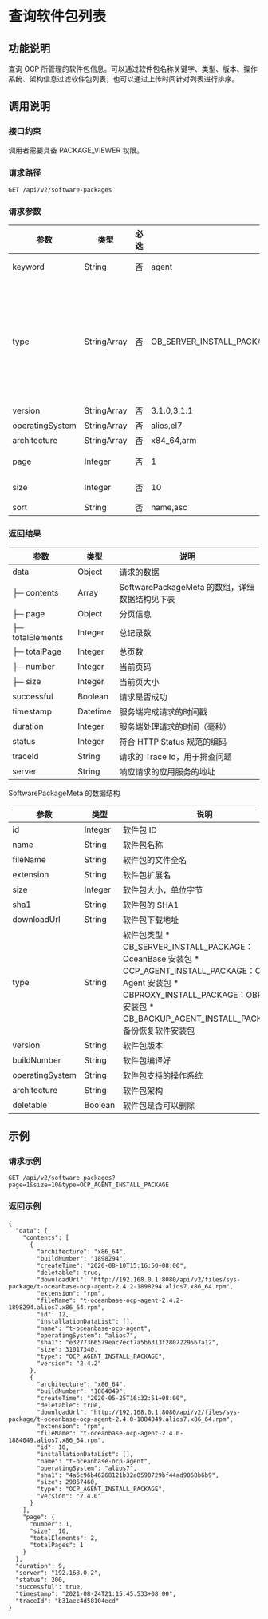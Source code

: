 查询软件包列表 
============================



功能说明 
-------------------------

查询 OCP 所管理的软件包信息。可以通过软件包名称关键字、类型、版本、操作系统、架构信息过滤软件包列表，也可以通过上传时间针对列表进行排序。

调用说明 
-------------------------

### 接口约束 

调用者需要具备 PACKAGE_VIEWER 权限。

### 请求路径 

`GET /api/v2/software-packages`

### 请求参数 



|       参数        |     类型      | 必选 |                        示例值                         |                                                                                                                                                                                                   描述                                                                                                                                                                                                    |
|-----------------|-------------|----|----------------------------------------------------|---------------------------------------------------------------------------------------------------------------------------------------------------------------------------------------------------------------------------------------------------------------------------------------------------------------------------------------------------------------------------------------------------------|
| keyword         | String      | 否  | agent                                              | 软件包检索关键字，会根据此信息过滤软件包名称                                                                                                                                                                                                                                                                                                                                                                                  |
| type            | StringArray | 否  | OB_SERVER_INSTALL_PACKAGE,OB_AGENT_INSTALL_PACKAGE | 软件包类型字段，支持多种类型过滤，有如下候选值： * OB_SERVER_INSTALL_PACKAGE：OceanBase 安装包   * OCP_AGENT_INSTALL_PACKAGE：OCP Agent 安装包    <!-- --> * OBPROXY_INSTALL_PACKAGE：OBProxy 安装包   * OB_BACKUP_AGENT_INSTALL_PACKAGE：备份恢复软件安装包    |
| version         | StringArray | 否  | 3.1.0,3.1.1                                        | 软件包版本，支持多个版本过滤                                                                                                                                                                                                                                                                                                                                                                                          |
| operatingSystem | StringArray | 否  | alios,el7                                          | 操作系统类型，支持多种类型同时过滤                                                                                                                                                                                                                                                                                                                                                                                       |
| architecture    | StringArray | 否  | x84_64,arm                                         | 系统架构，支持多种架构同时过滤                                                                                                                                                                                                                                                                                                                                                                                         |
| page            | Integer     | 否  | 1                                                  | 请求数据的分页页码。值从 1 开始。 默认值：1                                                                                                                                                                                                                                                                                                                                                                |
| size            | Integer     | 否  | 10                                                 | 请求数据的分页大小。 默认值：10 最大值：2000                                                                                                                                                                                                                                                                                                                                              |
| sort            | String      | 否  | name,asc                                           | 请求数据的排序规则                                                                                                                                                                                                                                                                                                                                                                                               |



### 返回结果 



|        参数        |    类型    |                说明                 |
|------------------|----------|-----------------------------------|
| data             | Object   | 请求的数据                             |
| ├─ contents      | Array    | SoftwarePackageMeta 的数组，详细数据结构见下表 |
| ├─ page          | Object   | 分页信息                              |
| ├─ totalElements | Integer  | 总记录数                              |
| ├─ totalPage     | Integer  | 总页数                               |
| ├─ number        | Integer  | 当前页码                              |
| ├─ size          | Integer  | 当前页大小                             |
| successful       | Boolean  | 请求是否成功                            |
| timestamp        | Datetime | 服务端完成请求的时间戳                       |
| duration         | Integer  | 服务端处理请求的时间（毫秒）                    |
| status           | Integer  | 符合 HTTP Status 规范的编码              |
| traceId          | String   | 请求的 Trace Id，用于排查问题               |
| server           | String   | 响应请求的应用服务的地址                      |



SoftwarePackageMeta 的数据结构


|       参数        |   类型    |                                                                                                                                                                                          说明                                                                                                                                                                                          |
|-----------------|---------|--------------------------------------------------------------------------------------------------------------------------------------------------------------------------------------------------------------------------------------------------------------------------------------------------------------------------------------------------------------------------------------|
| id              | Integer | 软件包 ID                                                                                                                                                                                                                                                                                                                                                                               |
| name            | String  | 软件包名称                                                                                                                                                                                                                                                                                                                                                                                |
| fileName        | String  | 软件包的文件全名                                                                                                                                                                                                                                                                                                                                                                             |
| extension       | String  | 软件包扩展名                                                                                                                                                                                                                                                                                                                                                                               |
| size            | Integer | 软件包大小，单位字节                                                                                                                                                                                                                                                                                                                                                                           |
| sha1            | String  | 软件包的 SHA1                                                                                                                                                                                                                                                                                                                                                                            |
| downloadUrl     | String  | 软件包下载地址                                                                                                                                                                                                                                                                                                                                                                              |
| type            | String  | 软件包类型 * OB_SERVER_INSTALL_PACKAGE：OceanBase 安装包   * OCP_AGENT_INSTALL_PACKAGE：OCP Agent 安装包    <!-- --> * OBPROXY_INSTALL_PACKAGE：OBProxy 安装包   * OB_BACKUP_AGENT_INSTALL_PACKAGE：备份恢复软件安装包    |
| version         | String  | 软件包版本                                                                                                                                                                                                                                                                                                                                                                                |
| buildNumber     | String  | 软件包编译好                                                                                                                                                                                                                                                                                                                                                                               |
| operatingSystem | String  | 软件包支持的操作系统                                                                                                                                                                                                                                                                                                                                                                           |
| architecture    | String  | 软件包架构                                                                                                                                                                                                                                                                                                                                                                                |
| deletable       | Boolean | 软件包是否可以删除                                                                                                                                                                                                                                                                                                                                                                            |



示例 
-----------------------

### 请求示例 

`GET /api/v2/software-packages?page=1&size=10&type=OCP_AGENT_INSTALL_PACKAGE`

### 返回示例 

```unknow
{
  "data": {
    "contents": [
      {
        "architecture": "x86_64",
        "buildNumber": "1898294",
        "createTime": "2020-08-10T15:16:50+08:00",
        "deletable": true,
        "downloadUrl": "http://192.168.0.1:8080/api/v2/files/sys-package/t-oceanbase-ocp-agent-2.4.2-1898294.alios7.x86_64.rpm",
        "extension": "rpm",
        "fileName": "t-oceanbase-ocp-agent-2.4.2-1898294.alios7.x86_64.rpm",
        "id": 12,
        "installationDataList": [],
        "name": "t-oceanbase-ocp-agent",
        "operatingSystem": "alios7",
        "sha1": "e3277366579eac7ecf7a5b6313f2807229567a12",
        "size": 31017340,
        "type": "OCP_AGENT_INSTALL_PACKAGE",
        "version": "2.4.2"
      },
      {
        "architecture": "x86_64",
        "buildNumber": "1884049",
        "createTime": "2020-05-25T16:32:51+08:00",
        "deletable": true,
        "downloadUrl": "http://192.168.0.1:8080/api/v2/files/sys-package/t-oceanbase-ocp-agent-2.4.0-1884049.alios7.x86_64.rpm",
        "extension": "rpm",
        "fileName": "t-oceanbase-ocp-agent-2.4.0-1884049.alios7.x86_64.rpm",
        "id": 10,
        "installationDataList": [],
        "name": "t-oceanbase-ocp-agent",
        "operatingSystem": "alios7",
        "sha1": "4a6c96b46268121b32a0590729bf44ad9068b6b9",
        "size": 29867460,
        "type": "OCP_AGENT_INSTALL_PACKAGE",
        "version": "2.4.0"
      }
    ],
    "page": {
      "number": 1,
      "size": 10,
      "totalElements": 2,
      "totalPages": 1
    }
  },
  "duration": 9,
  "server": "192.168.0.2",
  "status": 200,
  "successful": true,
  "timestamp": "2021-08-24T21:15:45.533+08:00",
  "traceId": "b31aec4d58104ecd"
}
```


